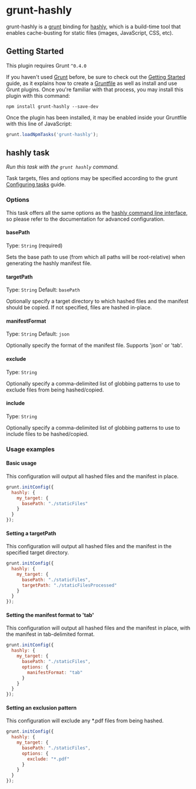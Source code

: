grunt-hashly
======

grunt-hashly is a [grunt](http://gruntjs.com) binding for [hashly](https://github.com/labaneilers/hashly), which is a build-time tool that enables cache-busting for static files (images, JavaScript, CSS, etc). 
 
## Getting Started
This plugin requires Grunt `^0.4.0`

If you haven't used [Grunt](http://gruntjs.com/) before, be sure to check out the [Getting Started](http://gruntjs.com/getting-started) guide, as it explains how to create a [Gruntfile](http://gruntjs.com/sample-gruntfile) as well as install and use Grunt plugins. Once you're familiar with that process, you may install this plugin with this command:

```shell
npm install grunt-hashly --save-dev
```

Once the plugin has been installed, it may be enabled inside your Gruntfile with this line of JavaScript:

```js
grunt.loadNpmTasks('grunt-hashly');
```

## hashly task
_Run this task with the `grunt hashly` command._

Task targets, files and options may be specified according to the grunt [Configuring tasks](http://gruntjs.com/configuring-tasks) guide.

### Options

This task offers all the same options as the [hashly command line interface](http://github.com/labaneilers/hashly), so please refer to the documentation for advanced configuration.

#### basePath
Type: `String`  (required)

Sets the base path to use (from which all paths will be root-relative) when generating the hashly manifest file.

#### targetPath
Type: `String`
Default: `basePath`

Optionally specify a target directory to which hashed files and the manifest should be copied. If not specified, files are hashed in-place.

#### manifestFormat
Type: `String`
Default: `json`

Optionally specify the format of the manifest file. Supports 'json' or 'tab'.

#### exclude
Type: `String`

Optionally specify a comma-delimited list of globbing patterns to use to exclude files from being hashed/copied.

#### include
Type: `String`

Optionally specify a comma-delimited list of globbing patterns to use to include files to be hashed/copied.

### Usage examples

#### Basic usage

This configuration will output all hashed files and the manifest in place.

```js
grunt.initConfig({
  hashly: {
    my_target: {
      basePath: "./staticFiles"
    }
  }
});
```

#### Setting a targetPath

This configuration will output all hashed files and the manifest in the specified target directory.

```js
grunt.initConfig({
  hashly: {
    my_target: {
      basePath: "./staticFiles",
      targetPath: "./staticFilesProcessed"
    }
  }
});
```

#### Setting the manifest format to 'tab'

This configuration will output all hashed files and the manifest in place, with the manifest in tab-delimited format.

```js
grunt.initConfig({
  hashly: {
    my_target: {
      basePath: "./staticFiles",
      options: {
        manifestFormat: "tab"
      }
    }
  }
});
```

#### Setting an exclusion pattern

This configuration will exclude any *.pdf files from being hashed.

```js
grunt.initConfig({
  hashly: {
    my_target: {
      basePath: "./staticFiles",
      options: {
        exclude: "*.pdf"
      }
    }
  }
});
```